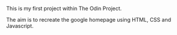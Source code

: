 This is my first project within The Odin Project.

The aim is to recreate the google homepage using HTML, CSS and Javascript.

